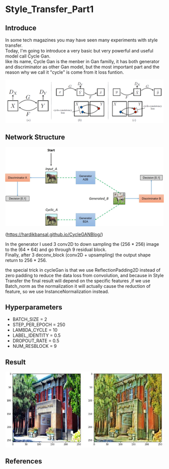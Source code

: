 # Style_Transfer_Part1
## Introduce
In some tech magazines you may have seen many experiments with style transfer. <br>
Today, I'm going to introduce a very basic but very powerful and useful model call Cycle Gan.<br>
like its name, Cycle Gan is the menber in Gan familly, it has both generator and discriminator as other Gan model,
but the most important part and the reason why we call it "cycle" is come from it loss funtion.

![image](https://github.com/Yukino1010/Style_Transfer_Part1/blob/master/1_y1siCwwrhkrBSTaY7QL5Xw.png)




## Network Structure
![image](https://github.com/Yukino1010/Style_Transfer_Part1/blob/master/model.jpeg)

(https://hardikbansal.github.io/CycleGANBlog/)

In the generator I used 3 conv2D to down sampling the (256 * 256) image to the (64 * 64) and go through 9 residual block. <br>
Finally, after 3 deconv_block (conv2D + upsampling) the output shape return to 256 * 256.

the special trick in cycleGan is that we use ReflectionPadding2D instead of zero padding to reduce the data loss from convolution,
and because in Style Transfer the final result will depend on the specific features ,if we use Batch_norm as the normalization it will actually cause
the reduction of feature, so we use InstanceNormalization instead.


## Hyperparameters

- BATCH_SIZE = 2
- STEP_PER_EPOCH = 250
- LAMBDA_CYCLE = 10 
- LABEL_IDENTITY = 0.5
- DROPOUT_RATE = 0.5
- NUM_RESBLOCK = 9


## Result

![image](https://github.com/Yukino1010/Style_Transfer_Part1/blob/master/pictur.jpg)


## References

